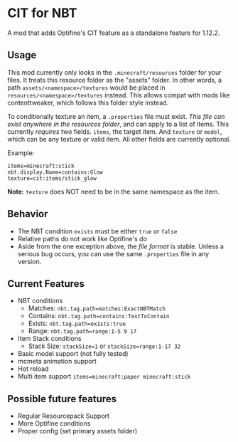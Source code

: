 # CIT for NBT

A mod that adds Optifine's CIT feature as a standalone feature for 1.12.2.

## Usage

This mod currently only looks in the `.minecraft/resources` folder for your files.
It treats this resource folder as the "assets" folder. In other words,
a path `assets/<namespace>/textures` would be placed in `resources/<namespace>/textures`
instead. This allows compat with mods like contenttweaker, which
follows this folder style instead.

To conditionally texture an item, a `.properties` file must exist. *This file can
exist anywhere in the resources folder*, and can apply to a list of items. This currently
*requires* two fields. `items`, the target item. And `texture` or `model`, which can be any texture
or valid item. All other fields are currently optional.

Example:
```
items=minecraft:stick
nbt.display.Name=contains:Glow
texture=cit:items/stick_glow
```

**Note:** `texture` does NOT need to be in the same namespace as the item.

## Behavior

- The NBT condition `exists` must be either `true` or `false`
- Relative paths do not work like Optifine's do
- Aside from the one exception above, the *file format* is stable. Unless 
a serious bug occurs, you can use the same `.properties` file in any version.

## Current Features

- NBT conditions
  - Matches: `nbt.tag.path=matches:ExactNBTMatch`
  - Contains: `nbt.tag.path=contains:TextToContain`
  - Exists: `nbt.tag.path=exists:true`
  - Range: `nbt.tag.path=range:1-5 9 17`
- Item Stack conditions
  - Stack Size: `stackSize=1` or `stackSize=range:1-17 32`
- Basic model support (not fully tested)
- mcmeta animation support
- Hot reload
- Multi item support `items=minecraft:paper minecraft:stick`

## Possible future features

- Regular Resourcepack Support
- More Optifine conditions
- Proper config (set primary assets folder)
